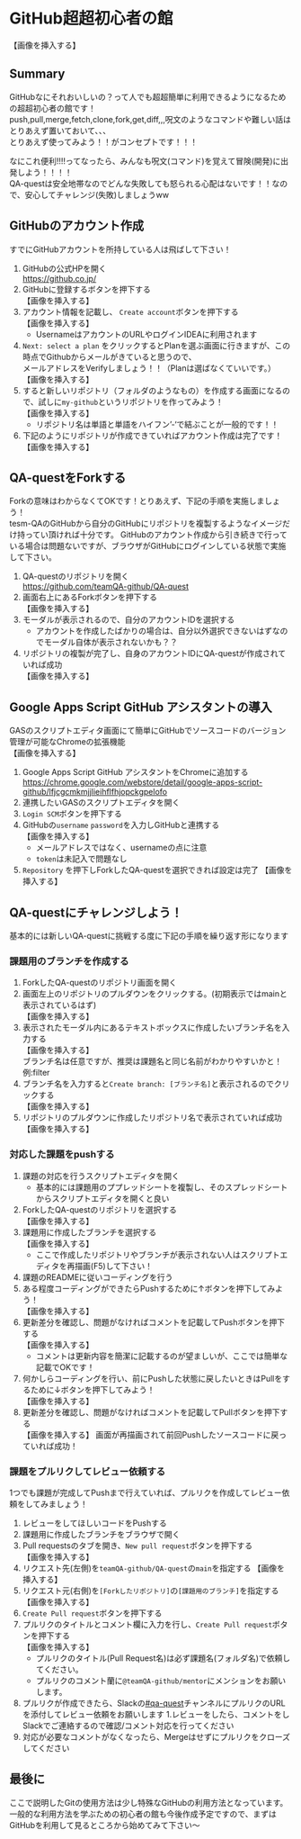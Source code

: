 # GitHub超超初心者の館
【画像を挿入する】

## Summary
GitHubなにそれおいしいの？って人でも超超簡単に利用できるようになるための超超初心者の館です！  
push,pull,merge,fetch,clone,fork,get,diff,,,呪文のようなコマンドや難しい話はとりあえず置いておいて、、、  
とりあえず使ってみよう！！がコンセプトです！！！

なにこれ便利!!!!ってなったら、みんなも呪文(コマンド)を覚えて冒険(開発)に出発しよう！！！！  
QA-questは安全地帯なのでどんな失敗しても怒られる心配はないです！！なので、安心してチャレンジ(失敗)しましょうww

## GitHubのアカウント作成
すでにGitHubアカウントを所持している人は飛ばして下さい！

1. GitHubの公式HPを開く  
    https://github.co.jp/
1. GitHubに登録するボタンを押下する  
    【画像を挿入する】
1. アカウント情報を記載し、 `Create account`ボタンを押下する  
    【画像を挿入する】
    * UsernameはアカウントのURLやログインIDEAに利用されます
1. `Next: select a plan` をクリックするとPlanを選ぶ画面に行きますが、この時点でGithubからメールがきていると思うので、  
    メールアドレスをVerifyしましょう！！（Planは選ばなくていいです。）  
    【画像を挿入する】
1. すると新しいリポジトリ（フォルダのようなもの）を作成する画面になるので、試しに`my-github`というリポジトリを作ってみよう！  
    【画像を挿入する】
    * リポジトリ名は単語と単語をハイフン’-‘で結ぶことが一般的です！！
1. 下記のようにリポジトリが作成できていればアカウント作成は完了です！  
    【画像を挿入する】

## QA-questをForkする
Forkの意味はわからなくてOKです！とりあえず、下記の手順を実施しましょう！  
tesm-QAのGitHubから自分のGitHubにリポジトリを複製するようなイメージだけ持ってい頂ければ十分です。
GitHubのアカウント作成から引き続きで行っている場合は問題ないですが、ブラウザがGitHubにログインしている状態で実施して下さい。

1. QA-questのリポジトリを開く  
    https://github.com/teamQA-github/QA-quest
1. 画面右上にあるForkボタンを押下する  
    【画像を挿入する】
1. モーダルが表示されるので、自分のアカウントIDを選択する
    * アカウントを作成したばかりの場合は、自分以外選択できないはずなのでモーダル自体が表示されないかも？？
1. リポジトリの複製が完了し、自身のアカウントIDにQA-questが作成されていれば成功  
    【画像を挿入する】
    
## Google Apps Script GitHub アシスタントの導入
GASのスクリプトエディタ画面にて簡単にGitHubでソースコードのバージョン管理が可能なChromeの拡張機能   
【画像を挿入する】

1. Google Apps Script GitHub アシスタントをChromeに追加する  
    https://chrome.google.com/webstore/detail/google-apps-script-github/lfjcgcmkmjjlieihflfhjopckgpelofo
1. 連携したいGASのスクリプトエディタを開く
1. `Login SCM`ボタンを押下する
1. GitHubの`username` `password`を入力しGitHubと連携する  
    【画像を挿入する】
    * メールアドレスではなく、usernameの点に注意
    * `token`は未記入で問題なし
1. `Repository` を押下しForkしたQA-questを選択できれば設定は完了
    【画像を挿入する】
    
## QA-questにチャレンジしよう！
基本的には新しいQA-questに挑戦する度に下記の手順を繰り返す形になります

### 課題用のブランチを作成する
1. ForkしたQA-questのリポジトリ画面を開く
1. 画面左上のリポジトリのプルダウンをクリックする。(初期表示ではmainと表示されているはず)  
    【画像を挿入する】
1. 表示されたモーダル内にあるテキストボックスに作成したいブランチ名を入力する  
    【画像を挿入する】  
    ブランチ名は任意ですが、推奨は課題名と同じ名前がわかりやすいかと！
    例:filter  
1. ブランチ名を入力すると`Create branch: [ブランチ名]`と表示されるのでクリックする  
    【画像を挿入する】
1. リポジトリのプルダウンに作成したリポジトリ名で表示されていれば成功  
    【画像を挿入する】

### 対応した課題をpushする
1. 課題の対応を行うスクリプトエディタを開く
    * 基本的には課題用のププレッドシートを複製し、そのスプレッドシートからスクリプトエディタを開くと良い
1. ForkしたQA-questのリポジトリを選択する  
    【画像を挿入する】
1. 課題用に作成したブランチを選択する  
    【画像を挿入する】
    * ここで作成したリポジトリやブランチが表示されない人はスクリプトエディタを再描画(F5)して下さい！
1. 課題のREADMEに従いコーディングを行う
1. ある程度コーディングができたらPushするために↑ボタンを押下してみよう！  
    【画像を挿入する】 
1. 更新差分を確認し、問題がなければコメントを記載してPushボタンを押下する  
    【画像を挿入する】
    * コメントは更新内容を簡潔に記載するのが望ましいが、ここでは簡単な記載でOKです！
1. 何かしらコーディングを行い、前にPushした状態に戻したいときはPullをするために↓ボタンを押下してみよう！  
    【画像を挿入する】
1. 更新差分を確認し、問題がなければコメントを記載してPullボタンを押下する  
    【画像を挿入する】
    画面が再描画されて前回Pushしたソースコードに戻っていれば成功！

### 課題をプルリクしてレビュー依頼する
1つでも課題が完成してPushまで行えていれば、プルリクを作成してレビュー依頼をしてみましょう！

1. レビューをしてほしいコードをPushする  
1. 課題用に作成したブランチをブラウザで開く
1. Pull requestsのタブを開き、`New pull request`ボタンを押下する  
    【画像を挿入する】
1. リクエスト先(左側)を`teamQA-github/QA-quest`の`main`を指定する
    【画像を挿入する】
1. リクエスト元(右側)を`[Forkしたリポジトリ]`の`[課題用のブランチ]`を指定する  
    【画像を挿入する】
1. `Create Pull request`ボタンを押下する
1. プルリクのタイトルとコメント欄に入力を行し、`Create Pull request`ボタンを押下する  
    【画像を挿入する】   
    * プルリクのタイトル(Pull Request名)は必ず課題名(フォルダ名)で依頼してください。  
    * プルリクのコメント蘭に`@teamQA-github/mentor`にメンションをお願いします。
1. プルリクが作成できたら、Slackの[#qa-quest](https://teamqa-talk.slack.com/archives/C01CQKESUER)チャンネルにプルリクのURLを添付してレビュー依頼をお願いします
1.レビューをしたら、コメントをしSlackでご連絡するので確認/コメント対応を行ってください
1. 対応が必要なコメントがなくなったら、Mergeはせずにプルリクをクローズしてください

## 最後に
ここで説明したGitの使用方法は少し特殊なGitHubの利用方法となっています。  
一般的な利用方法を学ぶための初心者の館も今後作成予定ですので、まずはGitHubを利用して見るところから始めてみて下さい〜
